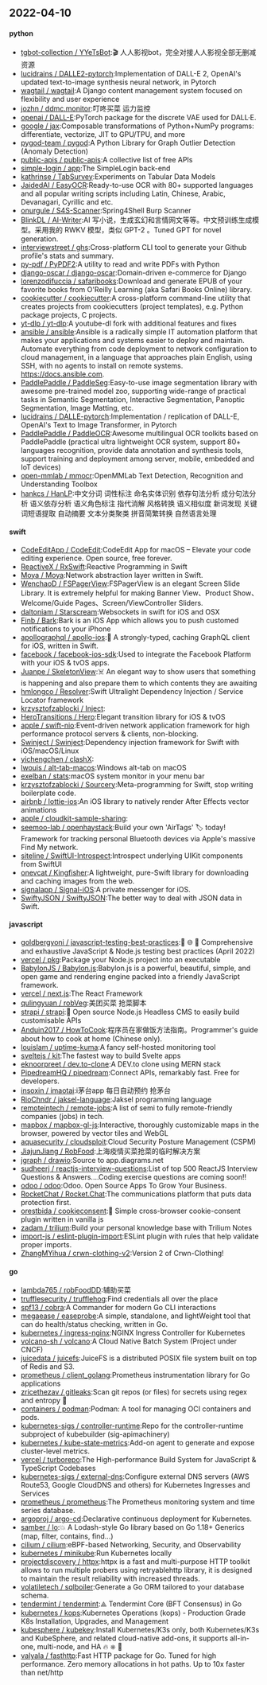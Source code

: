 ## 2022-04-10

#### python
* [tgbot-collection / YYeTsBot](https://github.com/tgbot-collection/YYeTsBot):🎬
人人影视bot，完全对接人人影视全部无删减资源
* [lucidrains / DALLE2-pytorch](https://github.com/lucidrains/DALLE2-pytorch):Implementation of DALL-E 2, OpenAI's updated text-to-image synthesis neural network, in Pytorch
* [wagtail / wagtail](https://github.com/wagtail/wagtail):A Django content management system focused on flexibility and user experience
* [jozhn / ddmc.monitor](https://github.com/jozhn/ddmc.monitor):叮咚买菜 运力监控
* [openai / DALL-E](https://github.com/openai/DALL-E):PyTorch package for the discrete VAE used for DALL·E.
* [google / jax](https://github.com/google/jax):Composable transformations of Python+NumPy programs: differentiate, vectorize, JIT to GPU/TPU, and more
* [pygod-team / pygod](https://github.com/pygod-team/pygod):A Python Library for Graph Outlier Detection (Anomaly Detection)
* [public-apis / public-apis](https://github.com/public-apis/public-apis):A collective list of free APIs
* [simple-login / app](https://github.com/simple-login/app):The SimpleLogin back-end
* [kathrinse / TabSurvey](https://github.com/kathrinse/TabSurvey):Experiments on Tabular Data Models
* [JaidedAI / EasyOCR](https://github.com/JaidedAI/EasyOCR):Ready-to-use OCR with 80+ supported languages and all popular writing scripts including Latin, Chinese, Arabic, Devanagari, Cyrillic and etc.
* [onurgule / S4S-Scanner](https://github.com/onurgule/S4S-Scanner):Spring4Shell Burp Scanner
* [BlinkDL / AI-Writer](https://github.com/BlinkDL/AI-Writer):AI 写小说，生成玄幻和言情网文等等。中文预训练生成模型。采用我的 RWKV 模型，类似 GPT-2 。Tuned GPT for novel generation.
* [interviewstreet / ghs](https://github.com/interviewstreet/ghs):Cross-platform CLI tool to generate your Github profile's stats and summary.
* [py-pdf / PyPDF2](https://github.com/py-pdf/PyPDF2):A utility to read and write PDFs with Python
* [django-oscar / django-oscar](https://github.com/django-oscar/django-oscar):Domain-driven e-commerce for Django
* [lorenzodifuccia / safaribooks](https://github.com/lorenzodifuccia/safaribooks):Download and generate EPUB of your favorite books from O'Reilly Learning (aka Safari Books Online) library.
* [cookiecutter / cookiecutter](https://github.com/cookiecutter/cookiecutter):A cross-platform command-line utility that creates projects from cookiecutters (project templates), e.g. Python package projects, C projects.
* [yt-dlp / yt-dlp](https://github.com/yt-dlp/yt-dlp):A youtube-dl fork with additional features and fixes
* [ansible / ansible](https://github.com/ansible/ansible):Ansible is a radically simple IT automation platform that makes your applications and systems easier to deploy and maintain. Automate everything from code deployment to network configuration to cloud management, in a language that approaches plain English, using SSH, with no agents to install on remote systems. https://docs.ansible.com.
* [PaddlePaddle / PaddleSeg](https://github.com/PaddlePaddle/PaddleSeg):Easy-to-use image segmentation library with awesome pre-trained model zoo, supporting wide-range of practical tasks in Semantic Segmentation, Interactive Segmentation, Panoptic Segmentation, Image Matting, etc.
* [lucidrains / DALLE-pytorch](https://github.com/lucidrains/DALLE-pytorch):Implementation / replication of DALL-E, OpenAI's Text to Image Transformer, in Pytorch
* [PaddlePaddle / PaddleOCR](https://github.com/PaddlePaddle/PaddleOCR):Awesome multilingual OCR toolkits based on PaddlePaddle (practical ultra lightweight OCR system, support 80+ languages recognition, provide data annotation and synthesis tools, support training and deployment among server, mobile, embedded and IoT devices)
* [open-mmlab / mmocr](https://github.com/open-mmlab/mmocr):OpenMMLab Text Detection, Recognition and Understanding Toolbox
* [hankcs / HanLP](https://github.com/hankcs/HanLP):中文分词 词性标注 命名实体识别 依存句法分析 成分句法分析 语义依存分析 语义角色标注 指代消解 风格转换 语义相似度 新词发现 关键词短语提取 自动摘要 文本分类聚类 拼音简繁转换 自然语言处理

#### swift
* [CodeEditApp / CodeEdit](https://github.com/CodeEditApp/CodeEdit):CodeEdit App for macOS – Elevate your code editing experience. Open source, free forever.
* [ReactiveX / RxSwift](https://github.com/ReactiveX/RxSwift):Reactive Programming in Swift
* [Moya / Moya](https://github.com/Moya/Moya):Network abstraction layer written in Swift.
* [WenchaoD / FSPagerView](https://github.com/WenchaoD/FSPagerView):FSPagerView is an elegant Screen Slide Library. It is extremely helpful for making Banner View、Product Show、Welcome/Guide Pages、Screen/ViewController Sliders.
* [daltoniam / Starscream](https://github.com/daltoniam/Starscream):Websockets in swift for iOS and OSX
* [Finb / Bark](https://github.com/Finb/Bark):Bark is an iOS App which allows you to push customed notifications to your iPhone
* [apollographql / apollo-ios](https://github.com/apollographql/apollo-ios):📱
A strongly-typed, caching GraphQL client for iOS, written in Swift.
* [facebook / facebook-ios-sdk](https://github.com/facebook/facebook-ios-sdk):Used to integrate the Facebook Platform with your iOS & tvOS apps.
* [Juanpe / SkeletonView](https://github.com/Juanpe/SkeletonView):☠️
An elegant way to show users that something is happening and also prepare them to which contents they are awaiting
* [hmlongco / Resolver](https://github.com/hmlongco/Resolver):Swift Ultralight Dependency Injection / Service Locator framework
* [krzysztofzablocki / Inject](https://github.com/krzysztofzablocki/Inject):
* [HeroTransitions / Hero](https://github.com/HeroTransitions/Hero):Elegant transition library for iOS & tvOS
* [apple / swift-nio](https://github.com/apple/swift-nio):Event-driven network application framework for high performance protocol servers & clients, non-blocking.
* [Swinject / Swinject](https://github.com/Swinject/Swinject):Dependency injection framework for Swift with iOS/macOS/Linux
* [yichengchen / clashX](https://github.com/yichengchen/clashX):
* [lwouis / alt-tab-macos](https://github.com/lwouis/alt-tab-macos):Windows alt-tab on macOS
* [exelban / stats](https://github.com/exelban/stats):macOS system monitor in your menu bar
* [krzysztofzablocki / Sourcery](https://github.com/krzysztofzablocki/Sourcery):Meta-programming for Swift, stop writing boilerplate code.
* [airbnb / lottie-ios](https://github.com/airbnb/lottie-ios):An iOS library to natively render After Effects vector animations
* [apple / cloudkit-sample-sharing](https://github.com/apple/cloudkit-sample-sharing):
* [seemoo-lab / openhaystack](https://github.com/seemoo-lab/openhaystack):Build your own 'AirTags'
🏷
today! Framework for tracking personal Bluetooth devices via Apple's massive Find My network.
* [siteline / SwiftUI-Introspect](https://github.com/siteline/SwiftUI-Introspect):Introspect underlying UIKit components from SwiftUI
* [onevcat / Kingfisher](https://github.com/onevcat/Kingfisher):A lightweight, pure-Swift library for downloading and caching images from the web.
* [signalapp / Signal-iOS](https://github.com/signalapp/Signal-iOS):A private messenger for iOS.
* [SwiftyJSON / SwiftyJSON](https://github.com/SwiftyJSON/SwiftyJSON):The better way to deal with JSON data in Swift.

#### javascript
* [goldbergyoni / javascript-testing-best-practices](https://github.com/goldbergyoni/javascript-testing-best-practices):📗
🌐
🚢
Comprehensive and exhaustive JavaScript & Node.js testing best practices (April 2022)
* [vercel / pkg](https://github.com/vercel/pkg):Package your Node.js project into an executable
* [BabylonJS / Babylon.js](https://github.com/BabylonJS/Babylon.js):Babylon.js is a powerful, beautiful, simple, and open game and rendering engine packed into a friendly JavaScript framework.
* [vercel / next.js](https://github.com/vercel/next.js):The React Framework
* [qulingyuan / robVeg](https://github.com/qulingyuan/robVeg):美团买菜 抢菜脚本
* [strapi / strapi](https://github.com/strapi/strapi):🚀
Open source Node.js Headless CMS to easily build customisable APIs
* [Anduin2017 / HowToCook](https://github.com/Anduin2017/HowToCook):程序员在家做饭方法指南。Programmer's guide about how to cook at home (Chinese only).
* [louislam / uptime-kuma](https://github.com/louislam/uptime-kuma):A fancy self-hosted monitoring tool
* [sveltejs / kit](https://github.com/sveltejs/kit):The fastest way to build Svelte apps
* [eknoorpreet / dev.to-clone](https://github.com/eknoorpreet/dev.to-clone):A DEV.to clone using MERN stack
* [PipedreamHQ / pipedream](https://github.com/PipedreamHQ/pipedream):Connect APIs, remarkably fast. Free for developers.
* [insoxin / imaotai](https://github.com/insoxin/imaotai):i茅台app 每日自动预约 抢茅台
* [RioChndr / jaksel-language](https://github.com/RioChndr/jaksel-language):Jaksel programming language
* [remoteintech / remote-jobs](https://github.com/remoteintech/remote-jobs):A list of semi to fully remote-friendly companies (jobs) in tech.
* [mapbox / mapbox-gl-js](https://github.com/mapbox/mapbox-gl-js):Interactive, thoroughly customizable maps in the browser, powered by vector tiles and WebGL
* [aquasecurity / cloudsploit](https://github.com/aquasecurity/cloudsploit):Cloud Security Posture Management (CSPM)
* [JiajunJiang / RobFood](https://github.com/JiajunJiang/RobFood):上海疫情买菜抢菜的临时解决方案
* [jgraph / drawio](https://github.com/jgraph/drawio):Source to app.diagrams.net
* [sudheerj / reactjs-interview-questions](https://github.com/sudheerj/reactjs-interview-questions):List of top 500 ReactJS Interview Questions & Answers....Coding exercise questions are coming soon!!
* [odoo / odoo](https://github.com/odoo/odoo):Odoo. Open Source Apps To Grow Your Business.
* [RocketChat / Rocket.Chat](https://github.com/RocketChat/Rocket.Chat):The communications platform that puts data protection first.
* [orestbida / cookieconsent](https://github.com/orestbida/cookieconsent):🍪
Simple cross-browser cookie-consent plugin written in vanilla js
* [zadam / trilium](https://github.com/zadam/trilium):Build your personal knowledge base with Trilium Notes
* [import-js / eslint-plugin-import](https://github.com/import-js/eslint-plugin-import):ESLint plugin with rules that help validate proper imports.
* [ZhangMYihua / crwn-clothing-v2](https://github.com/ZhangMYihua/crwn-clothing-v2):Version 2 of Crwn-Clothing!

#### go
* [lambda765 / robFoodDD](https://github.com/lambda765/robFoodDD):辅助买菜
* [trufflesecurity / trufflehog](https://github.com/trufflesecurity/trufflehog):Find credentials all over the place
* [spf13 / cobra](https://github.com/spf13/cobra):A Commander for modern Go CLI interactions
* [megaease / easeprobe](https://github.com/megaease/easeprobe):A simple, standalone, and lightWeight tool that can do health/status checking, written in Go.
* [kubernetes / ingress-nginx](https://github.com/kubernetes/ingress-nginx):NGINX Ingress Controller for Kubernetes
* [volcano-sh / volcano](https://github.com/volcano-sh/volcano):A Cloud Native Batch System (Project under CNCF)
* [juicedata / juicefs](https://github.com/juicedata/juicefs):JuiceFS is a distributed POSIX file system built on top of Redis and S3.
* [prometheus / client_golang](https://github.com/prometheus/client_golang):Prometheus instrumentation library for Go applications
* [zricethezav / gitleaks](https://github.com/zricethezav/gitleaks):Scan git repos (or files) for secrets using regex and entropy
🔑
* [containers / podman](https://github.com/containers/podman):Podman: A tool for managing OCI containers and pods.
* [kubernetes-sigs / controller-runtime](https://github.com/kubernetes-sigs/controller-runtime):Repo for the controller-runtime subproject of kubebuilder (sig-apimachinery)
* [kubernetes / kube-state-metrics](https://github.com/kubernetes/kube-state-metrics):Add-on agent to generate and expose cluster-level metrics.
* [vercel / turborepo](https://github.com/vercel/turborepo):The High-performance Build System for JavaScript & TypeScript Codebases
* [kubernetes-sigs / external-dns](https://github.com/kubernetes-sigs/external-dns):Configure external DNS servers (AWS Route53, Google CloudDNS and others) for Kubernetes Ingresses and Services
* [prometheus / prometheus](https://github.com/prometheus/prometheus):The Prometheus monitoring system and time series database.
* [argoproj / argo-cd](https://github.com/argoproj/argo-cd):Declarative continuous deployment for Kubernetes.
* [samber / lo](https://github.com/samber/lo):💥
A Lodash-style Go library based on Go 1.18+ Generics (map, filter, contains, find...)
* [cilium / cilium](https://github.com/cilium/cilium):eBPF-based Networking, Security, and Observability
* [kubernetes / minikube](https://github.com/kubernetes/minikube):Run Kubernetes locally
* [projectdiscovery / httpx](https://github.com/projectdiscovery/httpx):httpx is a fast and multi-purpose HTTP toolkit allows to run multiple probers using retryablehttp library, it is designed to maintain the result reliability with increased threads.
* [volatiletech / sqlboiler](https://github.com/volatiletech/sqlboiler):Generate a Go ORM tailored to your database schema.
* [tendermint / tendermint](https://github.com/tendermint/tendermint):⟁ Tendermint Core (BFT Consensus) in Go
* [kubernetes / kops](https://github.com/kubernetes/kops):Kubernetes Operations (kops) - Production Grade K8s Installation, Upgrades, and Management
* [kubesphere / kubekey](https://github.com/kubesphere/kubekey):Install Kubernetes/K3s only, both Kubernetes/K3s and KubeSphere, and related cloud-native add-ons, it supports all-in-one, multi-node, and HA
🔥
⎈
🐳
* [valyala / fasthttp](https://github.com/valyala/fasthttp):Fast HTTP package for Go. Tuned for high performance. Zero memory allocations in hot paths. Up to 10x faster than net/http
